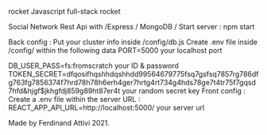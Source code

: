 rocket Javascript full-stack rocket

Social Network Rest Api with /Express / MongoDB /
Start server : npm start

Back config :
Put your cluster info inside /config/db.js
Create .env file inside /config/ within the following data
PORT=5000 your localhost port

DB_USER_PASS=fs:fromscratch your ID & password
TOKEN_SECRET=dfqosifhqshhdqshhdd99564679775fsq7gsfsq7857rg786dfg763fg7856374f7hrd78h78h6erh4ger7hrtg4rt734g4hds78ge7t4tr75f7gqsd7hfd&hjgf$jkhgfdj859g89ht87er4t your random secret key
Front config :
Create a .env file within the server URL :
REACT_APP_API_URL=http://localhost:5000/ your server url

Made by Ferdinand Attivi 2021.
